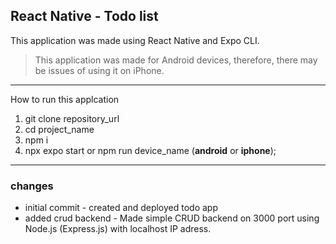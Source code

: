 ## React Native - Todo list
This application was made using React Native and Expo CLI.

> This application was made for Android devices, therefore, there may be issues of using it on iPhone.
---
How to run this applcation
1. git clone repository_url
2. cd project_name
3. npm i
4. npx expo start or npm run device_name (**android** or **iphone**);

---
### changes
- initial commit - created and deployed todo app
- added crud backend - Made simple CRUD backend on 3000 port using Node.js (Express.js) with localhost IP adress.
